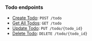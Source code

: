### Todo endpoints
- [Create Todo](create.md): `POST /todo`
- [Get All Todos](get.md): `GET /todo`
- [Update Todo](update.md): `PUT /todo/{todo_id}`
- [Delete Todo](delete.md): `DELETE /todo/{todo_id}`